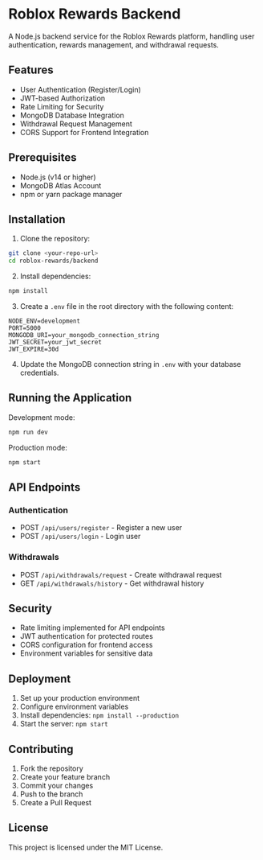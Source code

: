 # Roblox Rewards Backend

A Node.js backend service for the Roblox Rewards platform, handling user authentication, rewards management, and withdrawal requests.

## Features

- User Authentication (Register/Login)
- JWT-based Authorization
- Rate Limiting for Security
- MongoDB Database Integration
- Withdrawal Request Management
- CORS Support for Frontend Integration

## Prerequisites

- Node.js (v14 or higher)
- MongoDB Atlas Account
- npm or yarn package manager

## Installation

1. Clone the repository:
```bash
git clone <your-repo-url>
cd roblox-rewards/backend
```

2. Install dependencies:
```bash
npm install
```

3. Create a `.env` file in the root directory with the following content:
```
NODE_ENV=development
PORT=5000
MONGODB_URI=your_mongodb_connection_string
JWT_SECRET=your_jwt_secret
JWT_EXPIRE=30d
```

4. Update the MongoDB connection string in `.env` with your database credentials.

## Running the Application

Development mode:
```bash
npm run dev
```

Production mode:
```bash
npm start
```

## API Endpoints

### Authentication
- POST `/api/users/register` - Register a new user
- POST `/api/users/login` - Login user

### Withdrawals
- POST `/api/withdrawals/request` - Create withdrawal request
- GET `/api/withdrawals/history` - Get withdrawal history

## Security

- Rate limiting implemented for API endpoints
- JWT authentication for protected routes
- CORS configuration for frontend access
- Environment variables for sensitive data

## Deployment

1. Set up your production environment
2. Configure environment variables
3. Install dependencies: `npm install --production`
4. Start the server: `npm start`

## Contributing

1. Fork the repository
2. Create your feature branch
3. Commit your changes
4. Push to the branch
5. Create a Pull Request

## License

This project is licensed under the MIT License. 